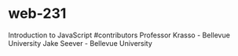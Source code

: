 # web-231
Introduction to JavaScript
#contributors 
Professor Krasso - Bellevue University 
Jake Seever - Bellevue University